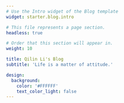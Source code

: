 ```yaml
---
# Use the Intro widget of the Blog template
widget: starter.blog.intro

# This file represents a page section.
headless: true

# Order that this section will appear in.
weight: 10

title: Qilin Li's Blog
subtitle: 'Life is a matter of attitude.'

design:
  background:
    color: '#FFFFFF'
    text_color_light: false
---
```

